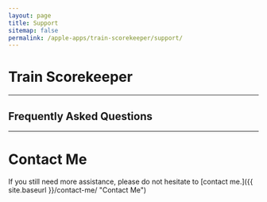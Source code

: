 ```yaml
---
layout: page
title: Support
sitemap: false
permalink: /apple-apps/train-scorekeeper/support/
---
```


# Train Scorekeeper

-----------------

## Frequently Asked Questions

-----------------

# Contact Me

If you still need more assistance, please do not hesitate to [contact me.]({{ site.baseurl }}/contact-me/ "Contact Me")

